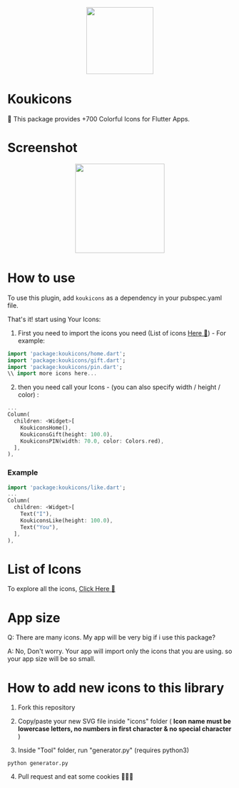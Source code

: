 <p align="center">
  <img width="150" src="https://i.imgur.com/9J994ci.png">
</p>

# Koukicons

🍪 This package provides +700 Colorful Icons for Flutter Apps.

# Screenshot

<p align="center">
  <img width="200" src="https://i.imgur.com/JGPJKq3.png">
</p>

# How to use

To use this plugin, add `koukicons` as a dependency in your pubspec.yaml file.

That's it! start using Your Icons:

1. First you need to import the icons you need (List of icons [Here 🍪](https://github.com/Ademking/koukicons_flutter/blob/master/ListIcons.md)) - For example:

```  dart
import 'package:koukicons/home.dart';
import 'package:koukicons/gift.dart';
import 'package:koukicons/pin.dart';
\\ import more icons here...
```

2. then you need call your Icons - (you can also specify width / height / color) :

```  dart
...
Column(
  children: <Widget>[
    KoukiconsHome(),
    KoukiconsGift(height: 100.0),
    KoukiconsPIN(width: 70.0, color: Colors.red),
  ],
),
```

### Example

``` dart
import 'package:koukicons/like.dart';
...
Column(
  children: <Widget>[
    Text("I"),
    KoukiconsLike(height: 100.0),
    Text("You"),
  ],
),
```

# List of Icons

To explore all the icons, [Click Here 🍪](https://github.com/Ademking/koukicons_flutter/blob/master/ListIcons.md)

# App size

Q: There are many icons. My app will be very big if i use this package?

A: No, Don't worry. Your app will import only the icons that you are using. so your app size will be so small.


# How to add new icons to this library

1. Fork this repository

2. Copy/paste your new SVG file inside "icons" folder ( __Icon name must be lowercase letters, no numbers in first character & no special character__ )

3. Inside "Tool" folder, run "generator.py" (requires python3)

```
python generator.py
```

4. Pull request and eat some cookies 🍪🍪🍪 
